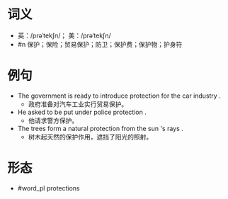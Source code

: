 # 词义
- 英：/prəˈtekʃn/； 美：/prəˈtekʃn/
- #n 保护；保险；贸易保护；防卫；保护费；保护物；护身符
# 例句
- The government is ready to introduce protection for the car industry .
	- 政府准备对汽车工业实行贸易保护。
- He asked to be put under police protection .
	- 他请求警方保护。
- The trees form a natural protection from the sun 's rays .
	- 树木起天然的保护作用，遮挡了阳光的照射。
# 形态
- #word_pl protections

